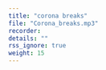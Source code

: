 ```yaml
---
title: "corona breaks"
file: "Corona_breaks.mp3"
recorder: 
details: ""
rss_ignore: true
weight: 15
---
```

